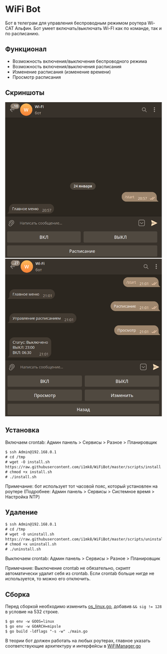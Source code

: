# WiFi Bot

Бот в телеграм для управления беспроводным режимом роутера Wi-CAT Альфин. Бот умеет включать/выключать Wi-FI как по команде, так и по расписанию.

## Функционал
- Возможность включения/выключения беспроводного режима
- Возможность включения/выключения расписания
- Изменение расписания (изменение времени)
- Просмотр расписания

## Скриншоты
![Главное меню](./screenshots/bot_main_menu.png)
![Меню управления расписанием](./screenshots/bot_schedule_menu.png)

## Установка
Включаем crontab: Админ панель > Сервисы > Разное > Планировщик
```
$ ssh Admin@192.168.0.1
# cd /tmp
# wget -O install.sh https://raw.githubusercontent.com/i1mk8/WiFiBot/master/scripts/install.sh
# chmod +x install.sh
# ./install.sh
```
Примечание: бот использует тот часовой пояс, который установлен на роутере (Подробнее: Админ панель > Сервисы > Системное время > Настройка NTP)

## Удаление
```
$ ssh Admin@192.168.0.1
# cd /tmp
# wget -O uninstall.sh https://raw.githubusercontent.com/i1mk8/WiFiBot/master/scripts/uninstall.sh
# chmod +x uninstall.sh
# ./uninstall.sh
```
Выключаем crontab: Админ панель > Сервисы > Разное > Планировщик

Примечание: Выключение crontab не обязательно, скрипт автоматически удалит себя из crontab. Если crontab больше нигде не используется, то можно его отключить.

## Сборка
Перед сборкой необходимо изменить [os_linux.go](https://github.com/golang/go/blob/8b23b7b04234424791e26b8d2d26f61ef1311a9f/src/runtime/os_linux.go#L532), добавив `&& sig != 128` в условие на 532 строке.
```
$ go env -w GOOS=linux
$ go env -w GOARCH=mipsle
$ go build -ldflags "-s -w" ./main.go
```
В теории бот должен работать на любых роутерах, главное указать соответствующие архитектуру и интерфейсы в [WiFiManager.go](./src/WiFiManager/WiFiManager.go)

